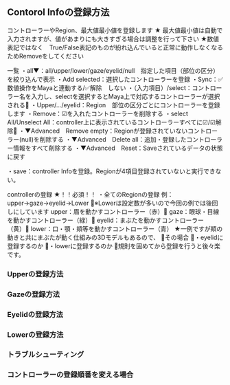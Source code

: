## Contorol Infoの登録方法
コントローラーやRegion、最大値最小値を登録します
★ 最大値最小値は自動で入力されますが、値があまりにも大きすぎる場合は調整を行って下さい
★数値表記ではなく　True/False表記のものが紛れ込んでいると正常に動作しなくなるためRemoveをしてください

一覧
・all▼：all/upper/lower/gaze/eyelid/null　指定した項目（部位の区分）を絞り込んで表示
・Add selected：選択したコントローラーを登録
・Sync：✅数値操作をMayaと連動する/✅解除　しない
・（入力項目）/select：コントローラー名を入力し、selectを選択するとMaya上で対応するコントローラーが選択される
・Upper/…/eyelid：Region　部位の区分ごとにコントローラーを登録します
・Remove：☑を入れたコントローラーを削除する
・select All/Unselect All：controller上に表示されているコントローラーすべてに☑/☑解除
・▼Advanced　Remove empty：Regionが登録されていないコントローラー(null)を削除する
・▼Advanced　Delete all：追加・登録したコントローラー情報をすべて削除する
・▼Advanced　Reset：Saveされているデータの状態に戻す

・save：controller Infoを登録。Regionが4項目登録されていないと実行できない。

controllerの登録
★！！必須！！ ・全てのRegionの登録
例：upper→gaze→eyelid→Lower ※Lowerは設定数が多いので今回の例では後回しにしています
upper：眉を動かすコントローラー（赤） gaze：眼球・目線を動かすコントローラー（緑） eyelid：まぶたを動かすコントローラー（黄） lower：口・顎・頬等を動かすコントローラー（青）
★一例ですが頬の動きと共にまぶたが動く仕組みの3Dモデルもあるので、 その場合 ・eyelidに登録するのか ・lowerに登録するのか 規則を固めてから登録を行うと後々楽です。


### Upperの登録方法 

### Gazeの登録方法

### Eyelidの登録方法

### Lowerの登録方法

### トラブルシューティング

### コントローラーの登録順番を変える場合